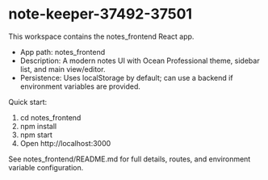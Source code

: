 # note-keeper-37492-37501

This workspace contains the notes_frontend React app.

- App path: notes_frontend
- Description: A modern notes UI with Ocean Professional theme, sidebar list, and main view/editor.
- Persistence: Uses localStorage by default; can use a backend if environment variables are provided.

Quick start:
1) cd notes_frontend
2) npm install
3) npm start
4) Open http://localhost:3000

See notes_frontend/README.md for full details, routes, and environment variable configuration.
